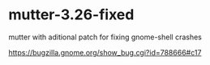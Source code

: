 # mutter-3.26-fixed
mutter with aditional patch for fixing gnome-shell crashes

https://bugzilla.gnome.org/show_bug.cgi?id=788666#c17
